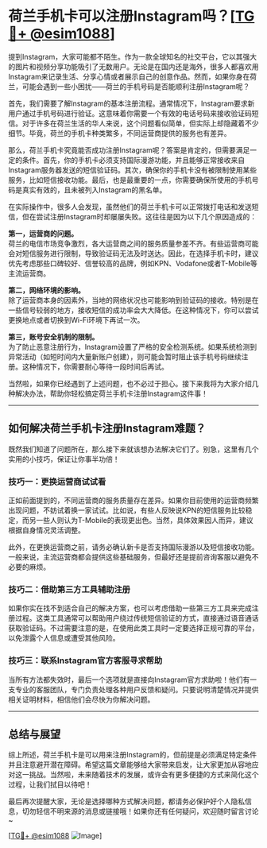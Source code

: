# 荷兰手机卡可以注册Instagram吗？[[TG💪+ @esim1088](https://t.me/s/esim1088)]

提到Instagram，大家可能都不陌生。作为一款全球知名的社交平台，它以其强大的图片和视频分享功能吸引了无数用户。无论是在国内还是海外，很多人都喜欢用Instagram来记录生活、分享心情或者展示自己的创意作品。然而，如果你身在荷兰，可能会遇到一些小困扰——荷兰的手机号码是否能顺利注册Instagram呢？

首先，我们需要了解Instagram的基本注册流程。通常情况下，Instagram要求新用户通过手机号码进行验证。这意味着你需要一个有效的电话号码来接收验证码短信。对于许多在荷兰生活的华人来说，这个问题看似简单，但实际上却隐藏着不少细节。毕竟，荷兰的手机卡种类繁多，不同运营商提供的服务也有差异。

那么，荷兰手机卡究竟能否成功注册Instagram呢？答案是肯定的，但需要满足一定的条件。首先，你的手机卡必须支持国际漫游功能，并且能够正常接收来自Instagram服务器发送的短信验证码。其次，确保你的手机卡没有被限制使用某些服务，比如短信接收功能。最后，也是最重要的一点，你需要确保所使用的手机号码是真实有效的，且未被列入Instagram的黑名单。

在实际操作中，很多人会发现，虽然他们的荷兰手机卡可以正常拨打电话和发送短信，但在尝试注册Instagram时却屡屡失败。这往往是因为以下几个原因造成的：

**第一，运营商的问题。**  
荷兰的电信市场竞争激烈，各大运营商之间的服务质量参差不齐。有些运营商可能会对短信服务进行限制，导致验证码无法及时送达。因此，在选择手机卡时，建议优先考虑那些口碑较好、信誉较高的品牌，例如KPN、Vodafone或者T-Mobile等主流运营商。

**第二，网络环境的影响。**  
除了运营商本身的因素外，当地的网络状况也可能影响到验证码的接收。特别是在一些信号较弱的地方，接收短信的成功率会大大降低。在这种情况下，你可以尝试更换地点或者切换到Wi-Fi环境下再试一次。

**第三，账号安全机制的限制。**  
为了防止恶意注册行为，Instagram设置了严格的安全检测系统。如果系统检测到异常活动（如短时间内大量新账户创建），则可能会暂时阻止该手机号码继续注册。这种情况下，你需要耐心等待一段时间后再试。

当然啦，如果你已经遇到了上述问题，也不必过于担心。接下来我将为大家介绍几种解决办法，帮助你轻松搞定荷兰手机卡注册Instagram这件事！

---

## 如何解决荷兰手机卡注册Instagram难题？

既然我们知道了问题所在，那么接下来就该想办法解决它们了。别急，这里有几个实用的小技巧，保证让你事半功倍！

### 技巧一：更换运营商试试看

正如前面提到的，不同运营商的服务质量存在差异。如果你目前使用的运营商频繁出现问题，不妨试着换一家试试。比如说，有些人反映说KPN的短信服务比较稳定，而另一些人则认为T-Mobile的表现更出色。当然，具体效果因人而异，建议根据自身情况灵活调整。

此外，在更换运营商之前，请务必确认新卡是否支持国际漫游以及短信接收功能。一般来说，主流运营商都会提供这些基础服务，但最好还是提前咨询客服以避免不必要的麻烦。

### 技巧二：借助第三方工具辅助注册

如果你实在找不到适合自己的解决方案，也可以考虑借助一些第三方工具来完成注册过程。这类工具通常可以帮助用户绕过传统短信验证的方式，直接通过语音通话获取验证码。不过需要注意的是，在使用此类工具时一定要选择正规可靠的平台，以免泄露个人信息或遭受其他风险。

### 技巧三：联系Instagram官方客服寻求帮助

当所有方法都失效时，最后一个选项就是直接向Instagram官方求助啦！他们有一支专业的客服团队，专门负责处理各种用户反馈和疑问。只要说明清楚情况并提供相关证明材料，相信他们会尽快为你解决问题。

---

## 总结与展望

综上所述，荷兰手机卡是可以用来注册Instagram的，但前提是必须满足特定条件并且注意避开潜在障碍。希望这篇文章能够给大家带来启发，让大家更加从容地应对这一挑战。当然啦，未来随着技术的发展，或许会有更多便捷的方式来简化这个过程，让我们拭目以待吧！

最后再次提醒大家，无论是选择哪种方式解决问题，都请务必保护好个人隐私信息，切勿轻信不明来源的消息或链接哦！如果你还有任何疑问，欢迎随时留言讨论~

[[TG💪+ @esim1088](https://t.me/s/esim1088) ![Image](https://i.postimg.cc/4NQfJmqS/Snipaste-2025-05-13-00-14-12.png)]